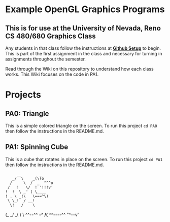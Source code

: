 # Example OpenGL Graphics Programs
## This is for use at the University of Nevada, Reno CS 480/680 Graphics Class
Any students in that class follow the instructions at [**Github Setup**](https://github.com/HPC-Vis/computer-graphics/wiki/Github-Setup) to begin. This is part of the first assignment in the class and necessary for turning in assignments throughout the semester.

Read through the Wiki on this repository to understand how each class works. This Wiki focuses on the code in PA1.

# Projects

## PA0: Triangle
This is a simple colored triangle on the screen. To run this project ```cd PA0``` then follow the instructions in the README.md.

## PA1: Spinning Cube
This is a cube that rotates in place on the screen. To run this project ```cd PA1``` then follow the instructions in the README.md.

         __        _
       _/  \    _(\(o
      /     \  /  _  ^^^o
     /   !   \/  ! '!!!v'
    !  !  \ _' ( \____
    ! . \ _!\   \===^\)
     \ \_!  / __!
      \!   /    \
(\_      _/   _\ )
 \ ^^--^^ __-^ /(__
  ^^----^^    "^--v'
